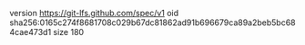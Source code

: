 version https://git-lfs.github.com/spec/v1
oid sha256:0165c274f8681708c029b67dc81862ad91b696679ca89a2beb5bc684cae473d1
size 180
